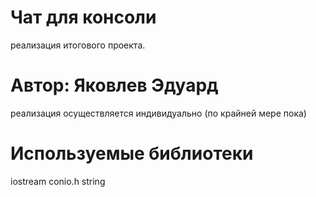 # Чат для консоли
реализация итогового проекта.
# Автор: Яковлев Эдуард
реализация осуществляется индивидуально (по крайней мере пока)
# Используемые библиотеки
iostream
conio.h
string
